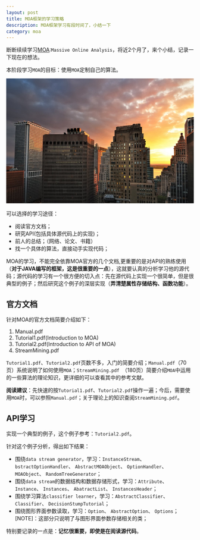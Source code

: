 ```yaml
---
layout: post
title: MOA框架的学习策略
description: MOA框架学习有段时间了，小结一下
category: moa
---
```


断断续续学习[MOA]:`Massive Online Analysis`，将近2个月了，来个小结，记录一下现在的想法。

本阶段学习`MOA`的目标：使用`MOA`定制自己的算法。

![building](/images/summary-moa-framework/building.jpg)

可以选择的学习途径：

* 阅读官方文档；
* 研究API(包括具体源代码上的实现)；
* 前人的总结；（网络、论文、书籍）
* 找一个具体的算法，直接动手实现代码；

MOA的学习，不能完全依靠MOA官方的几个文档,更重要的是对API的熟练使用（__对于JAVA编写的框架，这是很重要的一点__），这就要认真的分析学习他的源代码；源代码的学习有一个很方便的切入点：先在源代码上实现一个很简单，但是很典型的例子；然后研究这个例子的深层实现（__弄清楚属性存储结构、函数功能__）。

## 官方文档

针对MOA的官方文档简要介绍如下：

1. Manual.pdf
2. Tutorial1.pdf(Introduction to MOA)
3. Tutorial2.pdf(Introduction to API of MOA)
4. StreamMining.pdf

`Tutorial1.pdf`、`Tutorial2.pdf`页数不多，入门的简要介绍；`Manual.pdf`（70页）系统说明了如何使用`MOA`；`StreamMining.pdf `（180页）简要介绍`MOA`中运用的一些算法的理论知识，更详细的可以查看其中的参考文献。

__阅读建议__：先快速的按`Tutorial1.pdf`、`Tutorial2.pdf`操作一遍；今后，需要使用`MOA`时，可以参照`Manual.pdf`；关于理论上的知识查阅`StreamMining.pdf`。

## API学习

实现一个典型的例子，这个例子参考：`Tutorial2.pdf`。

针对这个例子分析，得出如下结果：

* 围绕`data stream generator`，学习：`InstanceStream`、`bstractOptionHandler`、 `AbstractMOAObject`、 `OptionHandler`、 `MOAObject`、 `RandomTreeGenerator`；
* 围绕`data stream`的数据结构和数据存储形式，学习：`Attribute`、 `Instance`、 `Instances`、 `AbatractList`、 `InstancesHeader`；
* 围绕学习算法`classifier learner`，学习：`AbstractClassifier`、 `Classifier`、 `DecisionStumpTutorial`；
* 围绕图形界面参数读取，学习：`Option`、 `AbstractOption`、 `Options`；[NOTE]：这部分只说明了与图形界面参数存储相关的类；

特别要记录的一点是：__记忆很重要，即使是在阅读源代码__。


[MOA]:	http://moa.cms.waikato.ac.nz/	"Massive Online Analysis"
[NingG]:    http://ningg.github.com  "NingG"

